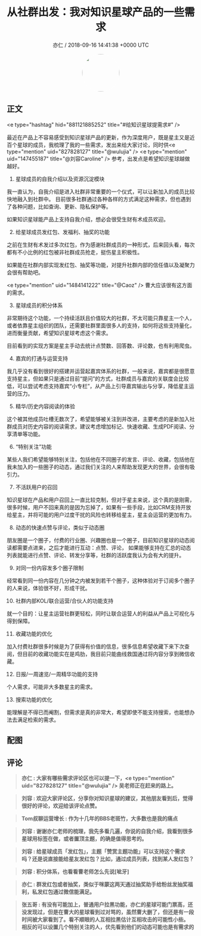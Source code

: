 <h1 align="center">从社群出发：我对知识星球产品的一些需求</h1>
<p align="center">
    <a>亦仁 / 2018-09-16 14:41:38 &#43;0000 UTC</a>
</p>

<div align="center">
    <img src="https://images.zsxq.com/Fn3NQqCN8nuGF86yZPXSbEsl0mb3?e=1590940799&amp;token=kIxbL07-8jAj8w1n4s9zv64FuZZNEATmlU_Vm6zD:pfbNc8W3hS0oYG_hyXXh_rHMHuc=" width="100" height="100" style="border:1px solid;border-radius:50%; color:#ffffff"/>
</div>

## 正文

<div>
&lt;e type=&#34;hashtag&#34; hid=&#34;881121885252&#34; title=&#34;#给知识星球提需求#&#34; /&gt;   

最近在产品上不容易感受到知识星球产品的更新，作为深度用户，既是星主又是近百个星球的成员，我梳理了我的一些需求，发出来给大家讨论，同时供&lt;e type=&#34;mention&#34; uid=&#34;827828127&#34; title=&#34;@wulujia&#34; /&gt;    &lt;e type=&#34;mention&#34; uid=&#34;147455187&#34; title=&#34;@刘容Caroline&#34; /&gt;    参考，出发点是希望知识星球越做越好。 

1. 星球成员的自我介绍以及资源沉淀模块

我一直认为，自我介绍是进入社群非常重要的一个仪式，可以让新加入的成员比较快地融入到社群中。 目前很多社群通过各种各样的方式满足这种需求，但也遇到了各种问题，比如查询、更新、隐私保护等。 

如果知识星球能产品上支持自我介绍，想必会很受生财有术成员欢迎。

2. 给星球成员发红包、发福利、抽奖的功能

之前在生财有术发过多次红包，作为感谢社群成员的一种形式，后来回头看，每次都有不小比例的红包被非社群成员抢走，挺伤星主积极性。

如果能在社群内部实现发红包、抽奖等功能，对提升社群内部的信任值以及凝聚力会很有帮助吧。

&lt;e type=&#34;mention&#34; uid=&#34;1484141222&#34; title=&#34;@Caoz&#34; /&gt;    曹大应该很有这方面的需求。

3. 星球成员的积分体系

非常期待这个功能，一个持续活跃且价值较大的社群，不太可能只靠星主一个人，或者依靠星主组织的团队，还需要社群里面很多人的支持，如何将这些支持量化，进而衡量贡献，希望知识星球考虑这个需求。 

目前看到的实现方案是星主手动去统计点赞数、回答数、评论数，也有利用爬虫。 

4. 嘉宾的打通与运营支持

我几乎没有看到很好的搭建并运营起嘉宾体系的社群，一般来说，嘉宾都是很愿意支持星主，但如果只是通过目前“提问”的方式，社群成员与嘉宾的关联度会比较低，可以尝试考虑支持嘉宾“小专栏”，从产品上引导嘉宾输出与分享，降低星主运营的压力。 

5. 精华/历史内容阅读的体验

这个被其他成员吐槽无数次了，希望能够被关注到并改进，主要考虑的是新加入社群成员对历史内容的阅读需求，建议考虑增加标记、快速收藏、生成PDF阅读、分享清单等功能。

6. “特别关注”功能

某些人我们希望能够特别关注，包括他在不同圈子的发言、评论、收藏，包括他在我未加入的一些圈子的动态，通过我们关注的人来帮助发现更大的世界，会很有吸引力。

7. 不活跃用户的召回

知识星球在产品和用户召回上一直比较克制，但对于星主来说，这个真的是刚需，很多时候，用户不回来真的是因为忘掉了，如果有一些手段，比如CRM支持开放给星主，并将可能的用户过度干扰的风险也转移给星主，星主会运营的更加有力。 

8. 动态的快速点赞与评论，类似于动态圈

朋友圈是一个圈子，付费的行业圈、兴趣圈也是一个圈子，目前知识星球的动态阅读都需要点进来，之后才能进行互动：点赞、评论， 如果能够支持在汇总的动态列表就能进行点赞、评论、转发分享等，社群的活跃度我认为会有大的提升。 

9. 对同一份内容发多个圈子限制

经常看到同一份内容在几分钟之内被发到若干个圈子，这种体验对于订阅多个圈子的人来说，体验很不好，形成干扰。

10. 社群内部KOL/联合运营/合伙人的功能支持

就一个目的：让星主运营社群更轻松，同时让联合运营人的利益从产品上可视化与得到保障。

11. 收藏功能的优化

加入付费社群很多时候是为了获得有价值的信息，很多信息希望收藏下来下次查阅，但目前的收藏功能实在是鸡肋，我目前只能曲线救国通过将内容分享到微信收藏。

12. 日报/一周速览/一周精华功能的支持

个人需求，可能非大多数星主的需求。

13. 搜索功能的优化 

能理解是不得已而阉割，但需求是真的非常大，希望即使不能支持搜索，也能想办法去满足检索的需求。
</div>

## 配图
<div class="image" align="center">

</div>

## 评论

<div align="left">
<div>

<blockquote >
<span> <strong>亦仁 : 大家有哪些需求评论区也可以提一下，&lt;e type=&#34;mention&#34; uid=&#34;827828127&#34; title=&#34;@wulujia&#34; /&gt;  吴老师正在赶来的路上。 </strong></span>
</blockquote>

<blockquote >
<span> <strong>刘容 : 欢迎大家评论区，分享你对知识星球的建议，其他朋友看到后，觉得很好的评论，欢迎给该评论点赞。 </strong></span>
</blockquote>

<blockquote >
<span> <strong>Tom叔聊运营增长 : 作为十几年的BBS老斑竹，大多数也是我的痛点 </strong></span>
</blockquote>

<blockquote >
<span> <strong>刘容 : 谢谢亦仁老师的梳理，我先多看几遍，你说的自我介绍，我看到很多星球用标签在做，或者置顶主题，的确是值得思考的。 </strong></span>
</blockquote>

<blockquote >
<span> <strong>刘容 : 给星球成员「发红包」，主题「赞赏主题功能」可以支持这个需求吗？还是说直接能给星友发红包？比如，通过成员列表，找到某人发红包？ </strong></span>
</blockquote>

<blockquote >
<span> <strong>刘容 : 积分体系，也看看曹老师怎么先说[呲牙] </strong></span>
</blockquote>

<blockquote >
<span> <strong>亦仁 : 群发红包或者抽奖，类似于咪蒙这两天通过抽奖助手给粉丝发抽奖福利，私发红包通过微信能满足。 </strong></span>
</blockquote>

<blockquote >
<span> <strong>张五哥 : 有没有可能加上，普通用户拉黑功能，亦仁的星球可能门票高，还没发现过，但是在曹大的星球看到过对骂的，虽然曹大删了，但还是有一段时间被大家看到了。看不顺眼的人互相拉黑估计互相攻击的可能性小些。
相反的可以设置几个特别关注的人，优先看到他们的动态可能也是有需求的 </strong></span>
</blockquote>

</div>
</div>